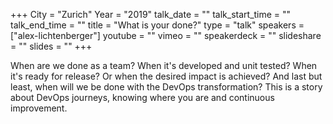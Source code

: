 +++
City = "Zurich"
Year = "2019"
talk_date = ""
talk_start_time = ""
talk_end_time = ""
title = "What is your done?"
type = "talk"
speakers = ["alex-lichtenberger"]
youtube = ""
vimeo = ""
speakerdeck = ""
slideshare = ""
slides = ""
+++

When are we done as a team? When it's developed and unit tested? When it's ready for
release? Or when the desired impact is achieved? And last but least, when will we be done
with the DevOps transformation? This is a story about DevOps journeys, knowing where you
are and continuous improvement.
